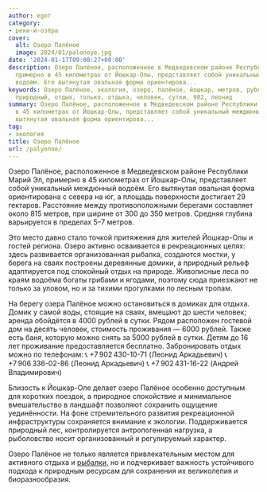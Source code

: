 ```yaml
---
author: egor
category:
- реки-и-озёра
cover:
  alt: Озеро Палёное
  image: 2024/01/palonoye.jpg
date: '2024-01-17T09:00:27+00:00'
description: Озеро Палёное, расположенное в Медведевском районе Республики Марий Эл,
  примерно в 45 километрах от Йошкар-Олы, представляет собой уникальный междюнный
  водоём. Его вытянутая овальная форма ориентирова...
keywords: Озеро Палёное, экология, озеро, палёное, йошкар, метров, рублей, олы, сваях,
  природный, отдых, только, отдыха, человек, сутки, 902, леонид
summary: Озеро Палёное, расположенное в Медведевском районе Республики Марий Эл, примерно
  в 45 километрах от Йошкар-Олы, представляет собой уникальный междюнный водоём. Его
  вытянутая овальная форма ориентирова...
tag:
- экология
title: Озеро Палёное
url: /palyonoe/
---
```


Озеро Палёное, расположенное в Медведевском районе Республики Марий Эл, примерно в 45 километрах от Йошкар-Олы, представляет собой уникальный междюнный водоём. Его вытянутая овальная форма ориентирована с севера на юг, а площадь поверхности достигает 29 гектаров. Расстояние между противоположными берегами составляет около 815 метров, при ширине от 300 до 350 метров. Средняя глубина варьируется в пределах 5–7 метров.

Это место давно стало точкой притяжения для жителей Йошкар-Олы и гостей региона. Озеро активно осваивается в рекреационных целях: здесь развивается организованная рыбалка, создаются мостки, у берега на сваях построены деревянные домики, а природный рельеф адаптируется под спокойный отдых на природе. Живописные леса по краям водоёма богаты грибами и ягодами, поэтому сюда приезжают не только за уловом, но и за тихими прогулками по лесным тропам.

На берегу озера Палёное можно остановиться в домиках для отдыха. Домик у самой воды, стоящие на сваях, вмещают до шести человек; аренда обойдётся в 4000 рублей в сутки. Рядом расположен гостевой дом на десять человек, стоимость проживания — 6000 рублей. Также есть баня, которую можно снять за 5000 рублей в сутки. Детям до 16 лет проживание предоставляется бесплатно. Забронировать отдых можно по телефонам:
📞 +7 902 430-10-71 (Леонид Аркадьевич)
📞 +7 906 336-02-86 (Леонид Аркадьевич)
📞 +7 902 431-16-22 (Андрей Владимирович)

Близость к Йошкар-Оле делает озеро Палёное особенно доступным для коротких поездок, а природное спокойствие и минимальное вмешательство в ландшафт позволяют сохранить ощущение уединённости. На фоне стремительного развития рекреационной инфраструктуры сохраняется внимание к экологии. Поддерживается природный лес, контролируется антропогенная нагрузка, а рыболовство носит организованный и регулируемый характер.

Озеро Палёное не только является привлекательным местом для активного отдыха и [рыбалки,](/mariland/) но и подчеркивает важность устойчивого подхода к природным ресурсам для сохранения их великолепия и биоразнообразия.